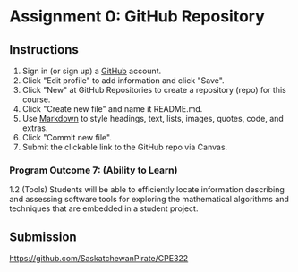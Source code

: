 # Assignment 0: GitHub Repository
## Instructions
1. Sign in (or sign up) a [GitHub](https://github.com/) account.  
2. Click "Edit profile" to add information and click "Save".  
3. Click "New" at GitHub Repositories to create a repository (repo) for this course.  
4. Click "Create new file" and name it README.md.  
5. Use [Markdown](https://docs.github.com/en/github/writing-on-github/getting-started-with-writing-and-formatting-on-github/basic-writing-and-formatting-syntax) to style headings, text, lists, images, quotes, code, and extras.  
6. Click "Commit new file".  
7. Submit the clickable link to the GitHub repo via Canvas.  
### Program Outcome 7: (Ability to Learn)
1.2 (Tools) Students will be able to efficiently locate information describing and assessing software tools for exploring the mathematical algorithms and techniques that are embedded in a student project.  
## Submission
https://github.com/SaskatchewanPirate/CPE322
